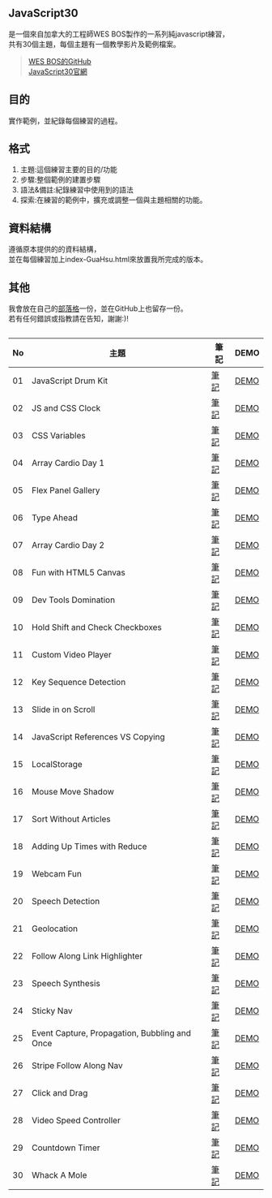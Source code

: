 ## JavaScript30
是一個來自加拿大的工程師WES BOS製作的一系列純javascript練習，  
共有30個主題，每個主題有一個教學影片及範例檔案。  
>[WES BOS的GitHub](https://github.com/wesbos/JavaScript30)  
[JavaScript30官網](https://javascript30.com/)

## 目的
實作範例，並紀錄每個練習的過程。  

## 格式
1. 主題:這個練習主要的目的/功能  
2. 步驟:整個範例的建置步驟  
3. 語法&備註:紀錄練習中使用到的語法  
4. 探索:在練習的範例中，擴充或調整一個與主題相關的功能。

## 資料結構
遵循原本提供的的資料結構，  
並在每個練習加上index-GuaHsu.html來放置我所完成的版本。

## 其他
我會放在自己的[部落格](https://guahsu.io)一份，並在GitHub上也留存一份。  
若有任何錯誤或指教請在告知，謝謝:)!

##
| No | 主題 | 筆記 | DEMO |
| --- | --- | --- | --- |
| 01 | JavaScript Drum Kit | [筆記](https://guahsu.io/2017/05/JavaScript30-01-Java-Script-Drum-Kit/) | [DEMO](https://guahsu.io/JavaScript30/01_Java-Script-Drum-Kit/index-GuaHsu.html) |
| 02 | JS and CSS Clock | [筆記](https://guahsu.io/2017/05/JavaScript30-02-JS-and-CSS-Clock/) | [DEMO](https://guahsu.io/JavaScript30/02_JS-and-CSS-Clock/index-GuaHsu.html) |
| 03 | CSS Variables | [筆記](https://guahsu.io/2017/05/JavaScript30-03-CSS-Variables/) | [DEMO](https://guahsu.io/JavaScript30/03_CSS-Variables/index-GuaHsu.html) |
| 04 | Array Cardio Day 1 | [筆記](https://guahsu.io/2017/05/JavaScript30-04-Array-Cardio-Day-1/) | [DEMO](https://guahsu.io/JavaScript30/04_Array-Cardio-Day-1/index-GuaHsu.html) |
| 05 | Flex Panel Gallery | [筆記](https://guahsu.io/2017/05/JavaScript30-05-Flex-Panel-Gallery/) | [DEMO](https://guahsu.io/JavaScript30//05_Flex-Panel-Gallery/index-GuaHsu.html) |
| 06 | Type Ahead | [筆記](https://guahsu.io/2017/05/JavaScript30-06-Type-Ahead/) | [DEMO](https://guahsu.io/JavaScript30/06_Type-Ahead/index-GuaHsu.html) |
| 07 | Array Cardio Day 2 | [筆記](https://guahsu.io/2017/05/JavaScript30-07-Array-Cardio-Day-2/) | [DEMO](https://guahsu.io/JavaScript30/07_Array-Cardio-Day-2/index-GuaHsu.html) |
| 08 | Fun with HTML5 Canvas | [筆記](https://guahsu.io/2017/06/JavaScript30-08-Fun-with-HTML5-Canvas/) | [DEMO](https://guahsu.io/JavaScript30/08_Fun-with-HTML5-Canvas/index-GuaHsu.html) |
| 09 | Dev Tools Domination | [筆記](https://guahsu.io/2017/06/JavaScript30-09-Dev-Tools-Domination/) | [DEMO](https://guahsu.io/JavaScript30/09_Dev-Tools-Domination/index-GuaHsu.html) |
| 10 | Hold Shift and Check Checkboxes | [筆記](https://guahsu.io/2017/07/JavaScript30-10-Hold-Shift-and-Check-Checkboxes/) | [DEMO](https://guahsu.io/JavaScript30/10_Hold-Shift-and-Check-Checkboxes/index-GuaHsu.html) |
| 11 | Custom Video Player | [筆記](https://guahsu.io/2017/07/JavaScript30-11-Custom-Video-Player/) | [DEMO](https://guahsu.io/JavaScript30/11_Custom-Video-Player/index-GuaHsu.html) |
| 12 | Key Sequence Detection | [筆記](https://guahsu.io/2017/07/JavaScript30-12-Key-Sequence-Detection/) | [DEMO](https://guahsu.io/JavaScript30/12_Key-Sequence-Detection/index-GuaHsu.html)    |
| 13 | Slide in on Scroll | [筆記](https://guahsu.io/2017/08/JavaScript30-13-Slide-in-on-Scroll/) | [DEMO](https://guahsu.io/JavaScript30/13_Slide-in-on-Scroll/index-GuaHsu.html) |
| 14 | JavaScript References VS Copying | [筆記](https://guahsu.io/2017/08/JavaScript30-14-JavaScript-References-VS-Copying/) | [DEMO](https://guahsu.io/JavaScript30/14_JavaScript-References-VS-Copying/index-GuaHsu.html) |
| 15 | LocalStorage | [筆記](https://guahsu.io/2017/09/JavaScript30-15-LocalStorage/) | [DEMO](https://guahsu.io/JavaScript30/15_LocalStorage/index-GuaHsu.html) |
| 16 | Mouse Move Shadow | [筆記](https://guahsu.io/2017/10/JavaScript30-16-Mouse-Move-Shadow/) | [DEMO](https://guahsu.io/JavaScript30/16_Mouse-Move-Shadow/index-GuaHsu.html) |
| 17 | Sort Without Articles | [筆記](https://guahsu.io/2017/10/JavaScript30-17-Sort-Without-Articles/) | [DEMO](https://guahsu.io/JavaScript30/17_Sort-Without-Articles/index-GuaHsu.html) |
| 18 | Adding Up Times with Reduce | [筆記](https://guahsu.io/2017/10/JavaScript30-18-Adding-Up-Times-with-Reduce/) | [DEMO](https://guahsu.io/JavaScript30/18_Adding-Up-Times-with-Reduce/index-GuaHsu.html) |
| 19 | Webcam Fun | [筆記](https://guahsu.io/2017/10/JavaScript30-19-Webcam-Fun/) | [DEMO](https://guahsu.io/JavaScript30/19_Webcam-Fun/index-GuaHsu.html) |
| 20 | Speech Detection | [筆記](https://guahsu.io/2017/10/JavaScript30-20-Speech-Detection/) | [DEMO](https://guahsu.io/JavaScript30/20_Speech-Detection/index-GuaHsu.html) |
| 21 | Geolocation | [筆記](https://guahsu.io/2017/10/JavaScript30-21-Geolocation/) | [DEMO](https://guahsu.io/JavaScript30/21_Geolocation/index-GuaHsu.html)  |
| 22 | Follow Along Link Highlighter | [筆記](https://guahsu.io/2017/10/JavaScript30-22-Follow-Along-Link-Highlighter/) | [DEMO](https://guahsu.io/JavaScript30/22_Follow-Along-Link-Highlighter/index-GuaHsu.html) |
| 23 | Speech Synthesis | [筆記](https://guahsu.io/2017/10/JavaScript30-23-Speech-Synthesis/) | [DEMO](https://guahsu.io/JavaScript30/23_Speech-Synthesis/index-GuaHsu.html) |
| 24 | Sticky Nav | [筆記](https://guahsu.io/2017/10/JavaScript30-24-Sticky-Nav/) | [DEMO](https://guahsu.io/JavaScript30/24_Sticky-Nav/index-GuaHsu.html) |
| 25 | Event Capture, Propagation, Bubbling and Once | [筆記](https://guahsu.io/2017/10/JavaScript30-25-Event-Capture-Propagation-Bubbling-and-Once/) | [DEMO](https://guahsu.io/JavaScript30/25_Event-Capture-Propagation-Bubbling-and-Once/index-GuaHsu.html) |
| 26 | Stripe Follow Along Nav | [筆記](https://guahsu.io/2017/10/JavaScript30-26-Stripe-Follow-Along-Nav/) | [DEMO](http://guahsu.io/JavaScript30/26_Stripe-Follow-Along-Nav/index-GuaHsu.html) |
| 27 | Click and Drag | [筆記](https://guahsu.io/2017/10/JavaScript30-27-Click-and-Drag/) | [DEMO](http://guahsu.io/JavaScript30/27_Click-and-Drag/index-GuaHsu.html) |
| 28 | Video Speed Controller | [筆記](https://guahsu.io/2017/10/JavaScript30-28-Video-Speed-Controller/) | [DEMO](http://guahsu.io/JavaScript30/28_Video-Speed-Controller/index-GuaHsu.html) |
| 29 | Countdown Timer | [筆記](https://guahsu.io/2017/11/JavaScript30-29-Countdown-Timer/) | [DEMO](http://guahsu.io/JavaScript30/29_Countdown_Timer/index-GuaHsu.html) |
| 30 | Whack A Mole  | [筆記](https://guahsu.io/2017/11/JavaScript30-30-Whack-A-Mole/) | [DEMO](http://guahsu.io/JavaScript30/30_Whack-A-Mole/index-GuaHsu.html) |

